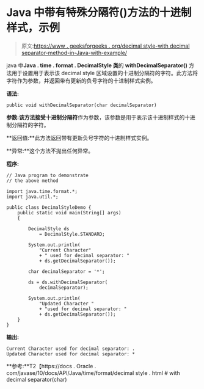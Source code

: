 # Java 中带有特殊分隔符()方法的十进制样式，示例

> 原文:[https://www . geeksforgeeks . org/decimal style-with decimal separator-method-in-Java-with-example/](https://www.geeksforgeeks.org/decimalstyle-withdecimalseparator-method-in-java-with-example/)

java 中**Java . time . format . DecimalStyle 类**的 **withDecimalSeparator()** 方法用于设置用于表示该 decimal style 区域设置的十进制分隔符的字符。此方法将字符作为参数，并返回带有更新的负号字符的十进制样式实例。

**语法:**

```
public void withDecimalSeparator(char decimalSeparator)

```

**参数:**该方法接受**十进制分隔符**作为参数，该参数是用于表示该十进制样式的十进制分隔符的字符。

**返回值:**此方法返回带有更新负号字符的十进制样式实例。

**异常:**这个方法不抛出任何异常。

**程序:**

```
// Java program to demonstrate
// the above method

import java.time.format.*;
import java.util.*;

public class DecimalStyleDemo {
    public static void main(String[] args)
    {

        DecimalStyle ds
            = DecimalStyle.STANDARD;

        System.out.println(
            "Current Character"
            + " used for decimal separator: "
            + ds.getDecimalSeparator());

        char decimalSeparator = '*';

        ds = ds.withDecimalSeparator(
            decimalSeparator);

        System.out.println(
            "Updated Character "
            + "used for decimal separator: "
            + ds.getDecimalSeparator());
    }
}
```

**输出:**

```
Current Character used for decimal separator: .
Updated Character used for decimal separator: *

```

**参考:**T2【https://docs . Oracle . com/javase/10/docs/API/Java/time/format/decimal style . html # with decimal separator(char)